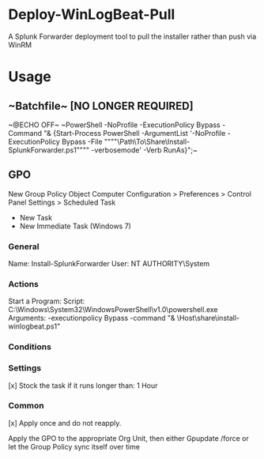 # Deploy-WinLogBeat-Pull
A Splunk Forwarder deployment tool to pull the installer rather than push via WinRM

# Usage
## ~Batchfile~ [NO LONGER REQUIRED]
~@ECHO OFF~
~PowerShell -NoProfile -ExecutionPolicy Bypass -Command "& {Start-Process PowerShell -ArgumentList '-NoProfile -ExecutionPolicy Bypass -File """"\\Path\To\Share\Install-SplunkForwarder.ps1"""" -verbosemode' -Verb RunAs}";~

## GPO
New Group Policy Object
Computer Configuration > Preferences > Control Panel Settings > Scheduled Task
- New Task
- New Immediate Task (Windows 7)

### General
  Name: Install-SplunkForwarder
  User: NT AUTHORITY\System
### Actions
  Start a Program: 
    Script: C:\Windows\System32\WindowsPowerShell\v1.0\powershell.exe
    Arguments: -executionpolicy Bypass -command "& \\Host\share\install-winlogbeat.ps1"
### Conditions
  
### Settings
[x]  Stock the task if it runs longer than: 1 Hour
### Common
[x]  Apply once and do not reapply.

 
Apply the GPO to the appropriate Org Unit, then either Gpupdate /force or let the Group Policy sync itself over time
